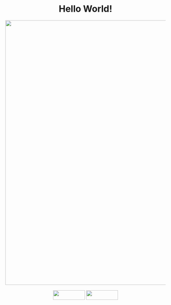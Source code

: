 <div align="center">
<h1>Hello World!</h1>
</div>


<div align="center">
<img src="https://user-images.githubusercontent.com/99843232/183812577-374a55e5-95d8-4e90-bf72-a33643a5e276.gif"  width="830px"/><br>
</div>


<div align="center" display: "inline_block">
<br>
<img height="30" width="100" src="https://img.shields.io/badge/Gmail-D14836?style=for-the-badge&logo=gmail&logoColor=white" href="mailto:username@yutarockr">
<img height="30" width="100" src="https://img.shields.io/badge/Discord-7289DA?style=for-the-badge&logo=discord&logoColor=white" href="">
</div>
